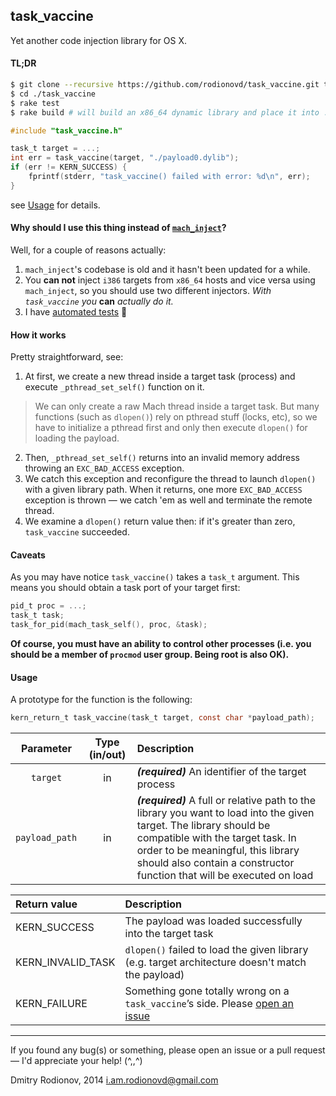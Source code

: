 ## task_vaccine

Yet another code injection library for OS X.


#### TL;DR

```sh
$ git clone --recursive https://github.com/rodionovd/task_vaccine.git task_vaccine
$ cd ./task_vaccine
$ rake test
$ rake build # will build an x86_64 dynamic library and place it into ./build/x86_64
```

```c
#include "task_vaccine.h"

task_t target = ...;
int err = task_vaccine(target, "./payload0.dylib");
if (err != KERN_SUCCESS) {
    fprintf(stderr, "task_vaccine() failed with error: %d\n", err);
}
```
see [Usage](#usage) for details.


#### Why should I use this thing instead of [`mach_inject`](https://github.com/rentzsch/mach_inject)?
Well, for a couple of reasons actually:

1. `mach_inject`'s codebase is old and it hasn't been updated for a while.
2. You **can not** inject `i386` targets from `x86_64` hosts and vice versa using `mach_inject`, so you should use two different injectors. *With `task_vaccine` you* **can** *actually do it.*
3. I have [automated tests](./tests/Rakefile) 🚦

#### How it works

Pretty straightforward, see:

1. At first, we create a new thread inside a target task (process) and execute `_pthread_set_self()` function on it.

  > We can only create a raw Mach thread inside a target task. But many functions (such as `dlopen()`) rely on pthread stuff (locks, etc), so we have to initialize a pthread first and only then execute `dlopen()` for loading the payload.

2. Then, `_pthread_set_self()` returns into an invalid memory address throwing an `EXC_BAD_ACCESS` exception.
3. We catch this exception and reconfigure the thread to launch `dlopen()` with a given library path. When it returns, one more `EXC_BAD_ACCESS` exception is thrown — we catch 'em as well and terminate the remote thread.
4. We examine a `dlopen()` return value then: if it's greater than zero, `task_vaccine` succeeded.

#### Caveats
As you may have notice `task_vaccine()` takes a `task_t` argument. This means you should obtain a task port of your target first:

```c
pid_t proc = ...;
task_t task;
task_for_pid(mach_task_self(), proc, &task);
```

**Of course, you must have an ability to control other processes (i.e. you should be a member of `procmod` user group. Being root is also OK).**

#### Usage

A prototype for the function is the following:

```c
kern_return_t task_vaccine(task_t target, const char *payload_path);
```

| Parameter   | Type (in/out) | Description |
| :--------: | :-----------: | :---------- |
| `target` | in  | _**(required)**_ An identifier of the target process |
| `payload_path ` | in| _**(required)**_ A full or relative path to the library you want to load into the given target. The library should be compatible with the target task. In order to be meaningful, this library should also contain a constructor function that will be executed on load |


| Return value  |  Description |
| :----------   |  :---------- |
| KERN_SUCCESS | The payload was loaded successfully into the target task |
| KERN_INVALID_TASK | `dlopen()` failed to load the given library (e.g. target architecture doesn't match the payload) |
| KERN_FAILURE | Something gone totally wrong on a `task_vaccine`’s side. Please [open an issue](https://github.com/rodionovd/task_vaccine/issues/new) |

---------

If you found any bug(s) or something, please open an issue or a pull request — I'd appreciate your help! (^,,^)

Dmitry Rodionov, 2014
i.am.rodionovd@gmail.com
